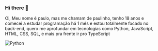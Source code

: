 ### Hi there 👋
Oi, Meu nome é paulo, mas me chamam de paulinho, tenho 18 anos e comecei a estudar programação há 1 mês e estou totalmente focado no back-end, quero me aprofundar em tecnologias como Python, JavaScript, HTML, CSS, SQL, e mais pra frente ir pro TypeScript

![Python](https://img.shields.io/badge/python-3670A0?style=for-the-badge&logo=python&logoColor=ffdd54)
